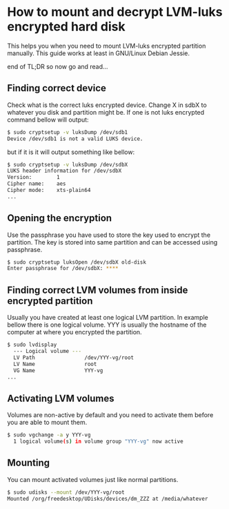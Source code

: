 # How to mount and decrypt LVM-luks encrypted hard disk

This helps you when you need to mount LVM-luks encrypted partition manually. This guide works at least in GNU/Linux Debian Jessie.

end of TL;DR so now go and read...

Finding correct device
---

Check what is the correct luks encrypted device. Change X in sdbX to whatever you disk and partition might be. If one is not luks encrypted command bellow will output:

```bash
$ sudo cryptsetup -v luksDump /dev/sdb1
Device /dev/sdb1 is not a valid LUKS device.
```

but if it is it will output something like bellow:

```bash
$ sudo cryptsetup -v luksDump /dev/sdbX
LUKS header information for /dev/sdbX
Version:       	1
Cipher name:   	aes
Cipher mode:   	xts-plain64
...
```

Opening the encryption
---

Use the passphrase you have used to store the key used to encrypt the partition. The key is stored into same partition and can be accessed using passphrase.

```bash
$ sudo cryptsetup luksOpen /dev/sdbX old-disk
Enter passphrase for /dev/sdbX: ****
```

Finding correct LVM volumes from inside encrypted partition
---

Usually you have created at least one logical LVM partition. In example bellow there is one logical volume. YYY is usually the hostname of the computer at where you encrypted the partition.

```bash
$ sudo lvdisplay 
  --- Logical volume ---
  LV Path                /dev/YYY-vg/root
  LV Name                root
  VG Name                YYY-vg
...
```

Activating LVM volumes
---

Volumes are non-active by default and you need to activate them before you are able to mount them.

```bash
$ sudo vgchange -a y YYY-vg
  1 logical volume(s) in volume group "YYY-vg" now active
```

Mounting
---

You can mount activated volumes just like normal partitions.

```bash
$ sudo udisks --mount /dev/YYY-vg/root
Mounted /org/freedesktop/UDisks/devices/dm_ZZZ at /media/whatever
```
